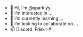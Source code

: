 - 👋 Hi, I’m @sparklyy
- 👀 I’m interested in ...
- 🌱 I’m currently learning ...
- 💞️ I’m looking to collaborate on ...
- 📫 Discord: Frisk✨#

<!---
sparklyy/sparklyy is a ✨ special ✨ repository because its `README.md` (this file) appears on your GitHub profile.
You can click the Preview link to take a look at your changes.
--->
